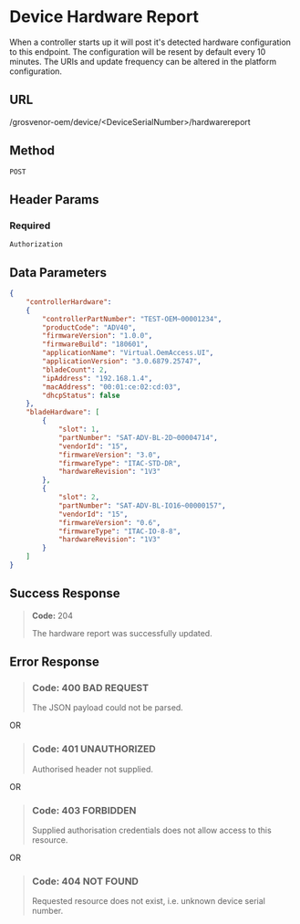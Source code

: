 # Device Hardware Report

When a controller starts up it will post it's detected hardware configuration to this endpoint. The configuration will be resent by default every 10 minutes. The URIs and update frequency can be altered in the platform configuration.

## URL

  /grosvenor-oem/device/\<DeviceSerialNumber\>/hardwarereport

## Method

  `POST`

## Header Params

### Required

  `Authorization`

## Data Parameters

````json
{
    "controllerHardware":
    {
        "controllerPartNumber": "TEST-OEM~00001234",
        "productCode": "ADV40",
        "firmwareVersion": "1.0.0",
        "firmwareBuild": "180601",
        "applicationName": "Virtual.OemAccess.UI",
        "applicationVersion": "3.0.6879.25747",
        "bladeCount": 2,
		"ipAddress": "192.168.1.4",
		"macAddress": "00:01:ce:02:cd:03",
		"dhcpStatus": false
    },
    "bladeHardware": [
        {
            "slot": 1,
            "partNumber": "SAT-ADV-BL-2D~00004714",
            "vendorId": "15",
            "firmwareVersion": "3.0",
            "firmwareType": "ITAC-STD-DR",
            "hardwareRevision": "1V3"
        },
        {
            "slot": 2,
            "partNumber": "SAT-ADV-BL-IO16~00000157",
            "vendorId": "15",
            "firmwareVersion": "0.6",
            "firmwareType": "ITAC-IO-8-8",
            "hardwareRevision": "1V3"
        }
    ]
}
````

## Success Response

> **Code:** 204
>
> The hardware report was successfully updated.

## Error Response

> ### **Code:** 400 BAD REQUEST
>
> The JSON payload could not be parsed.

OR

> ### **Code:** 401 UNAUTHORIZED
>
> Authorised header not supplied.

OR

> ### **Code:** 403 FORBIDDEN
>
> Supplied authorisation credentials does not allow access to this resource.

OR

> ### **Code:** 404 NOT FOUND
>
> Requested resource does not exist, i.e. unknown device serial number.